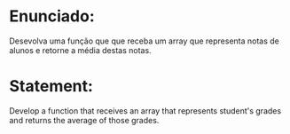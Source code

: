 # Enunciado:

Desevolva uma função que que receba um array que representa notas de alunos e retorne a média destas notas.

# Statement:

Develop a function that receives an array that represents student's grades and returns the average of those grades.
